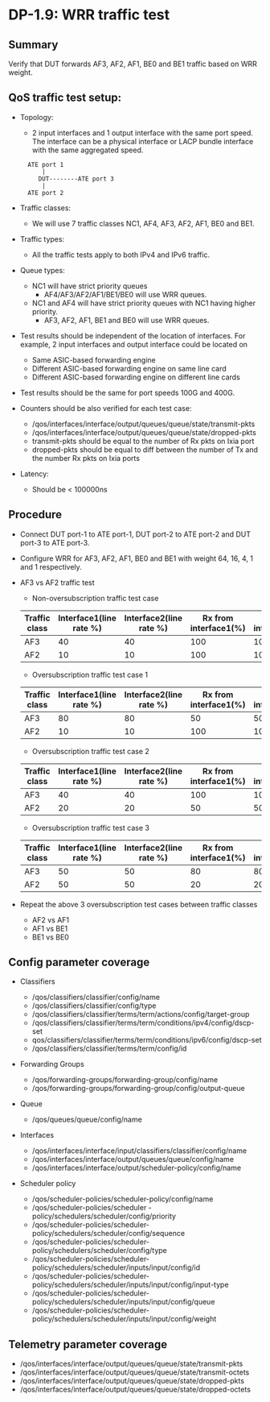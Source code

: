# DP-1.9: WRR traffic test

## Summary

Verify that DUT forwards AF3, AF2, AF1, BE0 and BE1 traffic based on WRR weight.

## QoS traffic test setup:

*   Topology:

    *   2 input interfaces and 1 output interface with the same port speed. The
        interface can be a physical interface or LACP bundle interface with the
        same aggregated speed.

    ```
      ATE port 1
          |
         DUT--------ATE port 3
          |
      ATE port 2
    ```

*   Traffic classes:

    *   We will use 7 traffic classes NC1, AF4, AF3, AF2, AF1, BE0 and BE1.

*   Traffic types:

    *   All the traffic tests apply to both IPv4 and IPv6 traffic.

*   Queue types:

    *   NC1 will have strict priority queues
        *   AF4/AF3/AF2/AF1/BE1/BE0 will use WRR queues.
    *   NC1 and AF4 will have strict priority queues with NC1 having higher
        priority.
        *   AF3, AF2, AF1, BE1 and BE0 will use WRR queues.

*   Test results should be independent of the location of interfaces. For
    example, 2 input interfaces and output interface could be located on

    *   Same ASIC-based forwarding engine
    *   Different ASIC-based forwarding engine on same line card
    *   Different ASIC-based forwarding engine on different line cards

*   Test results should be the same for port speeds 100G and 400G.

*   Counters should be also verified for each test case:

    *   /qos/interfaces/interface/output/queues/queue/state/transmit-pkts
    *   /qos/interfaces/interface/output/queues/queue/state/dropped-pkts
    *   transmit-pkts should be equal to the number of Rx pkts on Ixia port
    *   dropped-pkts should be equal to diff between the number of Tx and the
        number Rx pkts on Ixia ports

*   Latency:

    *   Should be < 100000ns

## Procedure

*   Connect DUT port-1 to ATE port-1, DUT port-2 to ATE port-2 and DUT port-3 to
    ATE port-3.

*   Configure WRR for AF3, AF2, AF1, BE0 and BE1 with weight 64, 16, 4, 1 and
    1 respectively.

*   AF3 vs AF2 traffic test

    *   Non-oversubscription traffic test case

    Traffic class | Interface1(line rate %) | Interface2(line rate %) | Rx from interface1(%) | Rx from interface2(%)
    ------------- | ----------------------- | ----------------------- | --------------------- | ---------------------
    AF3           | 40                      | 40                      | 100                   | 100
    AF2           | 10                      | 10                      | 100                   | 100

    *   Oversubscription traffic test case 1

    Traffic class | Interface1(line rate %) | Interface2(line rate %) | Rx from interface1(%) | Rx from interface2(%)
    ------------- | ----------------------- | ----------------------- | --------------------- | ---------------------
    AF3           | 80                      | 80                      | 50                    | 50
    AF2           | 10                      | 10                      | 100                   | 100

    *   Oversubscription traffic test case 2

    Traffic class | Interface1(line rate %) | Interface2(line rate %) | Rx from interface1(%) | Rx from interface2(%)
    ------------- | ----------------------- | ----------------------- | --------------------- | ---------------------
    AF3           | 40                      | 40                      | 100                   | 100
    AF2           | 20                      | 20                      | 50                    | 50

    *   Oversubscription traffic test case 3

    Traffic class | Interface1(line rate %) | Interface2(line rate %) | Rx from interface1(%) | Rx from interface2(%)
    ------------- | ----------------------- | ----------------------- | --------------------- | ---------------------
    AF3           | 50                      | 50                      | 80                    | 80
    AF2           | 50                      | 50                      | 20                    | 20

*   Repeat the above 3 oversubscription test cases between traffic classes

    *   AF2 vs AF1
    *   AF1 vs BE1
    *   BE1 vs BE0

## Config parameter coverage

*   Classifiers

    *   /qos/classifiers/classifier/config/name
    *   /qos/classifiers/classifier/config/type
    *   /qos/classifiers/classifier/terms/term/actions/config/target-group
    *   /qos/classifiers/classifier/terms/term/conditions/ipv4/config/dscp-set
    *   qos/classifiers/classifier/terms/term/conditions/ipv6/config/dscp-set
    *   /qos/classifiers/classifier/terms/term/config/id

*   Forwarding Groups

    *   /qos/forwarding-groups/forwarding-group/config/name
    *   /qos/forwarding-groups/forwarding-group/config/output-queue

*   Queue

    *   /qos/queues/queue/config/name

*   Interfaces

    *   /qos/interfaces/interface/input/classifiers/classifier/config/name
    *   /qos/interfaces/interface/output/queues/queue/config/name
    *   /qos/interfaces/interface/output/scheduler-policy/config/name

*   Scheduler policy

    *   /qos/scheduler-policies/scheduler-policy/config/name
    *   /qos/scheduler-policies/scheduler
        -policy/schedulers/scheduler/config/priority
    *   /qos/scheduler-policies/scheduler-policy/schedulers/scheduler/config/sequence
    *   /qos/scheduler-policies/scheduler-policy/schedulers/scheduler/config/type
    *   /qos/scheduler-policies/scheduler-policy/schedulers/scheduler/inputs/input/config/id
    *   /qos/scheduler-policies/scheduler-policy/schedulers/scheduler/inputs/input/config/input-type
    *   /qos/scheduler-policies/scheduler-policy/schedulers/scheduler/inputs/input/config/queue
    *   /qos/scheduler-policies/scheduler-policy/schedulers/scheduler/inputs/input/config/weight

## Telemetry parameter coverage

*   /qos/interfaces/interface/output/queues/queue/state/transmit-pkts
*   /qos/interfaces/interface/output/queues/queue/state/transmit-octets
*   /qos/interfaces/interface/output/queues/queue/state/dropped-pkts
*   /qos/interfaces/interface/output/queues/queue/state/dropped-octets
